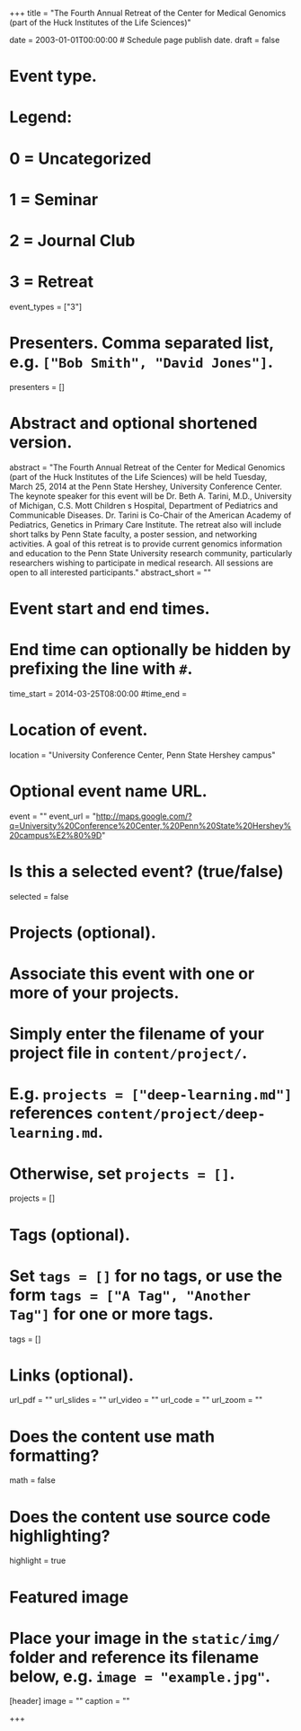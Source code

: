 +++
title = "The Fourth Annual Retreat of the Center for Medical Genomics (part of the Huck Institutes of the Life Sciences)"

date = 2003-01-01T00:00:00  # Schedule page publish date.
draft = false

# Event type.
# Legend:
# 0 = Uncategorized
# 1 = Seminar
# 2 = Journal Club
# 3 = Retreat
event_types = ["3"]

# Presenters. Comma separated list, e.g. `["Bob Smith", "David Jones"]`.
presenters = []

# Abstract and optional shortened version.
abstract = "The Fourth Annual Retreat of the Center for Medical Genomics (part of the Huck Institutes of the Life Sciences) will be held Tuesday, March 25, 2014 at the Penn State Hershey, University Conference Center.  The keynote speaker for this event will be Dr. Beth A. Tarini, M.D., University of Michigan, C.S. Mott Children s Hospital, Department of Pediatrics and Communicable Diseases. Dr. Tarini is Co-Chair of the American Academy of Pediatrics, Genetics in Primary Care Institute. The retreat also will include short talks by Penn State faculty, a poster session, and networking activities.  A goal of this retreat is to provide current genomics information and education to the Penn State University research community, particularly researchers wishing to participate in medical research.  All sessions are open to all interested participants."
abstract_short = ""

# Event start and end times.
#   End time can optionally be hidden by prefixing the line with `#`.
time_start = 2014-03-25T08:00:00
#time_end = 

# Location of event.
location = "University Conference Center, Penn State Hershey campus"

# Optional event name URL.
event = ""
event_url = "http://maps.google.com/?q=University%20Conference%20Center,%20Penn%20State%20Hershey%20campus%E2%80%9D"

# Is this a selected event? (true/false)
selected = false

# Projects (optional).
#   Associate this event with one or more of your projects.
#   Simply enter the filename of your project file in `content/project/`.
#   E.g. `projects = ["deep-learning.md"]` references `content/project/deep-learning.md`.
#   Otherwise, set `projects = []`.
projects = []

# Tags (optional).
#   Set `tags = []` for no tags, or use the form `tags = ["A Tag", "Another Tag"]` for one or more tags.
tags = []

# Links (optional).
url_pdf = ""
url_slides = ""
url_video = ""
url_code = ""
url_zoom = ""

# Does the content use math formatting?
math = false

# Does the content use source code highlighting?
highlight = true

# Featured image
# Place your image in the `static/img/` folder and reference its filename below, e.g. `image = "example.jpg"`.
[header]
image = ""
caption = ""

+++
